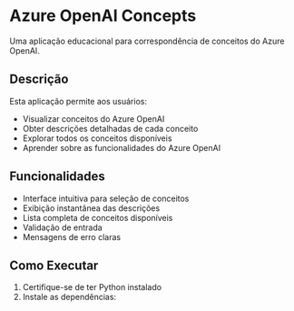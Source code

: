 # Azure OpenAI Concepts

Uma aplicação educacional para correspondência de conceitos do Azure OpenAI.

## Descrição

Esta aplicação permite aos usuários:
- Visualizar conceitos do Azure OpenAI
- Obter descrições detalhadas de cada conceito
- Explorar todos os conceitos disponíveis
- Aprender sobre as funcionalidades do Azure OpenAI

## Funcionalidades

- Interface intuitiva para seleção de conceitos
- Exibição instantânea das descrições
- Lista completa de conceitos disponíveis
- Validação de entrada
- Mensagens de erro claras

## Como Executar

1. Certifique-se de ter Python instalado
2. Instale as dependências:
